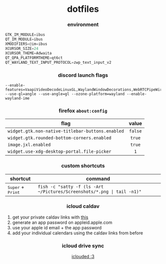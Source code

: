 <div align=center>

# dotfiles

### environment

</div>

```rust
GTK_IM_MODULE=ibus
QT_IM_MODULE=ibus
XMODIFIERS=@im=ibus
XCURSOR_SIZE=24
XCURSOR_THEME=Adwaita
QT_QPA_PLATFORMTHEME=qt6ct
QT_WAYLAND_TEXT_INPUT_PROTOCOL=zwp_text_input_v2
```

<div align=center>

### discord launch flags

</div>

```b
--enable-features=VaapiVideoDecodeLinuxGL,WaylandWindowDecorations,WebRTCPipeWireCapturer --use-gl=angle --use-angle=gl --ozone-platform=wayland --enable-wayland-ime
```

<div align=center>

### firefox `about:config`

</div>

| flag | value |
| --- | :-: |
| `widget.gtk.non-native-titlebar-buttons.enabled` | `false` |
| `widget.gtk.rounded-bottom-corners.enabled` | `true` |
| `image.jxl.enabled` | `true` |
| `widget.use-xdg-desktop-portal.file-picker` | `1` |

<div align=center>

### custom shortcuts

</div>

| shortcut | command |
| --- | --- |
| <kbd>Super</kbd> + <kbd>Print</kbd> | `fish -c "satty -f (ls -Art ~/Pictures/Screenshots/*.png \| tail -n1)"` |

<div align=center>

### icloud caldav

</div>

1. get your private caldav links with [this](https://github.com/midnightmonster/icloud-calendar-urls)
2. generate an app password on appleid.apple.com
3. use your apple id email + the app password
4. add your individual calendars using the caldav links from before

<div align=center>

### icloud drive sync

[iclouded :3](https://github.com/i1vy/iclouded)
